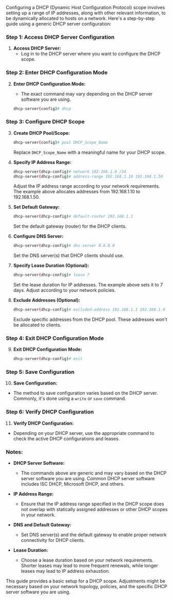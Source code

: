Configuring a DHCP (Dynamic Host Configuration Protocol) scope involves setting up a range of IP addresses, along with other relevant information, to be dynamically allocated to hosts on a network. Here's a step-by-step guide using a generic DHCP server configuration:

### Step 1: Access DHCP Server Configuration

1. **Access DHCP Server:**
   - Log in to the DHCP server where you want to configure the DHCP scope.

### Step 2: Enter DHCP Configuration Mode

2. **Enter DHCP Configuration Mode:**
   - The exact command may vary depending on the DHCP server software you are using.
   
   ```bash
   dhcp-server(config)# dhcp
   ```

### Step 3: Configure DHCP Scope

3. **Create DHCP Pool/Scope:**
   ```bash
   dhcp-server(config)# pool DHCP_Scope_Name
   ```

   Replace `DHCP_Scope_Name` with a meaningful name for your DHCP scope.

4. **Specify IP Address Range:**
   ```bash
   dhcp-server(dhcp-config)# network 192.168.1.0 /24
   dhcp-server(dhcp-config)# address-range 192.168.1.10 192.168.1.50
   ```

   Adjust the IP address range according to your network requirements. The example above allocates addresses from 192.168.1.10 to 192.168.1.50.

5. **Set Default Gateway:**
   ```bash
   dhcp-server(dhcp-config)# default-router 192.168.1.1
   ```

   Set the default gateway (router) for the DHCP clients.

6. **Configure DNS Server:**
   ```bash
   dhcp-server(dhcp-config)# dns-server 8.8.8.8
   ```

   Set the DNS server(s) that DHCP clients should use.

7. **Specify Lease Duration (Optional):**
   ```bash
   dhcp-server(dhcp-config)# lease 7
   ```

   Set the lease duration for IP addresses. The example above sets it to 7 days. Adjust according to your network policies.

8. **Exclude Addresses (Optional):**
   ```bash
   dhcp-server(dhcp-config)# excluded-address 192.168.1.1 192.168.1.9
   ```

   Exclude specific addresses from the DHCP pool. These addresses won't be allocated to clients.

### Step 4: Exit DHCP Configuration Mode

9. **Exit DHCP Configuration Mode:**
   ```bash
   dhcp-server(dhcp-config)# exit
   ```

### Step 5: Save Configuration

10. **Save Configuration:**
   - The method to save configuration varies based on the DHCP server. Commonly, it's done using a `write` or `save` command.

### Step 6: Verify DHCP Configuration

11. **Verify DHCP Configuration:**
   - Depending on your DHCP server, use the appropriate command to check the active DHCP configurations and leases.

### Notes:

- **DHCP Server Software:**
  - The commands above are generic and may vary based on the DHCP server software you are using. Common DHCP server software includes ISC DHCP, Microsoft DHCP, and others.

- **IP Address Range:**
  - Ensure that the IP address range specified in the DHCP scope does not overlap with statically assigned addresses or other DHCP scopes in your network.

- **DNS and Default Gateway:**
  - Set DNS server(s) and the default gateway to enable proper network connectivity for DHCP clients.

- **Lease Duration:**
  - Choose a lease duration based on your network requirements. Shorter leases may lead to more frequent renewals, while longer leases may lead to IP address exhaustion.

This guide provides a basic setup for a DHCP scope. Adjustments might be necessary based on your network topology, policies, and the specific DHCP server software you are using.

